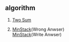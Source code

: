 ## algorithm

1. [Two Sum](https://github.com/Crainax/LeetCode/blob/master/src/TwoSum.java)

2. [MinStack](https://github.com/Crainax/LeetCode/blob/master/src/MinStack.java)(Wrong Anwser)  
 [MinStack](https://github.com/Crainax/LeetCode/blob/master/src/MinStack_2.java)(Write Anwser)
